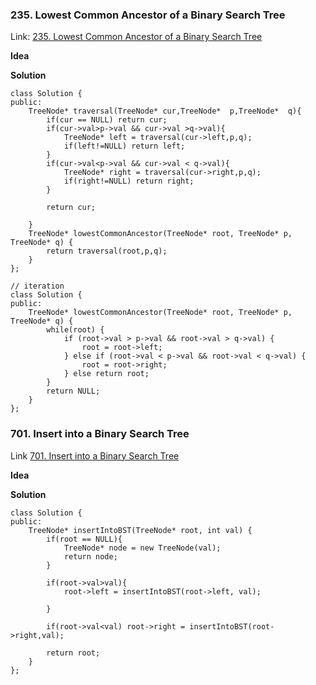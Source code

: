 ### 235. Lowest Common Ancestor of a Binary Search Tree

Link: [235. Lowest Common Ancestor of a Binary Search Tree](https://leetcode.com/problems/lowest-common-ancestor-of-a-binary-search-tree/description/)

**Idea**



**Solution**

```ccp
class Solution {
public:
    TreeNode* traversal(TreeNode* cur,TreeNode*  p,TreeNode*  q){
        if(cur == NULL) return cur;
        if(cur->val>p->val && cur->val >q->val){
            TreeNode* left = traversal(cur->left,p,q);
            if(left!=NULL) return left;
        }
        if(cur->val<p->val && cur->val < q->val){
            TreeNode* right = traversal(cur->right,p,q);
            if(right!=NULL) return right;
        }

        return cur;

    }
    TreeNode* lowestCommonAncestor(TreeNode* root, TreeNode* p, TreeNode* q) {
        return traversal(root,p,q);
    }
};

// iteration
class Solution {
public:
    TreeNode* lowestCommonAncestor(TreeNode* root, TreeNode* p, TreeNode* q) {
        while(root) {
            if (root->val > p->val && root->val > q->val) {
                root = root->left;
            } else if (root->val < p->val && root->val < q->val) {
                root = root->right;
            } else return root;
        }
        return NULL;
    }
};
```

### 701. Insert into a Binary Search Tree
Link [701. Insert into a Binary Search Tree](https://leetcode.com/problems/insert-into-a-binary-search-tree/description/)

**Idea**


**Solution**

```ccp
class Solution {
public:
    TreeNode* insertIntoBST(TreeNode* root, int val) {
        if(root == NULL){
            TreeNode* node = new TreeNode(val);
            return node;
        }

        if(root->val>val){
            root->left = insertIntoBST(root->left, val);

        }

        if(root->val<val) root->right = insertIntoBST(root->right,val);

        return root;
    }
};
```
